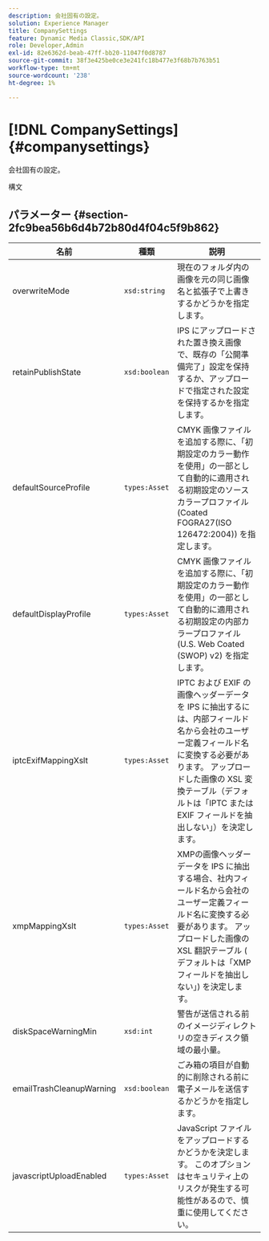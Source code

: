 ```yaml
---
description: 会社固有の設定。
solution: Experience Manager
title: CompanySettings
feature: Dynamic Media Classic,SDK/API
role: Developer,Admin
exl-id: 82e6362d-beab-47ff-bb20-11047f0d8787
source-git-commit: 38f3e425be0ce3e241fc18b477e3f68b7b763b51
workflow-type: tm+mt
source-wordcount: '238'
ht-degree: 1%

---
```


# [!DNL CompanySettings]{#companysettings}

会社固有の設定。

構文

## パラメーター {#section-2fc9bea56b6d4b72b80d4f04c5f9b862}

| 名前 | 種類 | 説明 |
|---|---|---|
| overwriteMode | `xsd:string` | 現在のフォルダ内の画像を元の同じ画像名と拡張子で上書きするかどうかを指定します。 |
| retainPublishState | `xsd:boolean` | IPS にアップロードされた置き換え画像で、既存の「公開準備完了」設定を保持するか、アップロードで指定された設定を保持するかを指定します。 |
| defaultSourceProfile | `types:Asset` | CMYK 画像ファイルを追加する際に、「初期設定のカラー動作を使用」の一部として自動的に適用される初期設定のソースカラープロファイル (Coated FOGRA27(ISO 126472:2004)) を指定します。 |
| defaultDisplayProfile | `types:Asset` | CMYK 画像ファイルを追加する際に、「初期設定のカラー動作を使用」の一部として自動的に適用される初期設定の内部カラープロファイル (U.S. Web Coated (SWOP) v2) を指定します。 |
| iptcExifMappingXslt | `types:Asset` | IPTC および EXIF の画像ヘッダーデータを IPS に抽出するには、内部フィールド名から会社のユーザー定義フィールド名に変換する必要があります。 アップロードした画像の XSL 変換テーブル（デフォルトは「IPTC または EXIF フィールドを抽出しない」）を決定します。 |
| xmpMappingXslt | `types:Asset` | XMPの画像ヘッダーデータを IPS に抽出する場合、社内フィールド名から会社のユーザー定義フィールド名に変換する必要があります。 アップロードした画像の XSL 翻訳テーブル ( デフォルトは「XMPフィールドを抽出しない」) を決定します。 |
| diskSpaceWarningMin | `xsd:int` | 警告が送信される前のイメージディレクトリの空きディスク領域の最小量。 |
| emailTrashCleanupWarning | `xsd:boolean` | ごみ箱の項目が自動的に削除される前に電子メールを送信するかどうかを指定します。 |
| javascriptUploadEnabled | `types:Asset` | JavaScript ファイルをアップロードするかどうかを決定します。 このオプションはセキュリティ上のリスクが発生する可能性があるので、慎重に使用してください。 |

